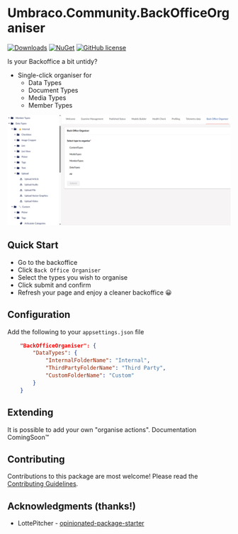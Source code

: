 # Umbraco.Community.BackOfficeOrganiser

[![Downloads](https://img.shields.io/nuget/dt/Umbraco.Community.BackOfficeOrganiser?color=cc9900)](https://www.nuget.org/packages/Umbraco.Community.BackOfficeOrganiser/)
[![NuGet](https://img.shields.io/nuget/vpre/Umbraco.Community.BackOfficeOrganiser?color=0273B3)](https://www.nuget.org/packages/Umbraco.Community.BackOfficeOrganiser)
[![GitHub license](https://img.shields.io/github/license/jcdcdev/Umbraco.Community.BackOfficeOrganiser?color=8AB803)](../LICENSE)

Is your Backoffice a bit untidy?

- Single-click organiser for
    - Data Types
    - Document Types
    - Media Types
    - Member Types

<img alt="A screenshot of the BackOffice Organiser in action" src="https://raw.githubusercontent.com/jcdcdev/Umbraco.Community.BackOfficeOrganiser/main/docs/screenshots/backoffice.png" />

## Quick Start

- Go to the backoffice
- Click `Back Office Organiser`
- Select the types you wish to organise
- Click submit and confirm
- Refresh your page and enjoy a cleaner backoffice 😀

## Configuration
Add the following to your `appsettings.json` file

```JSON
	"BackOfficeOrganiser": {
		"DataTypes": {
			"InternalFolderName": "Internal",
			"ThirdPartyFolderName": "Third Party",
			"CustomFolderName": "Custom"
		}
	}
```

## Extending

It is possible to add your own "organise actions". Documentation ComingSoon™️

## Contributing

Contributions to this package are most welcome! Please read the [Contributing Guidelines](CONTRIBUTING.md).

## Acknowledgments (thanks!)

- LottePitcher - [opinionated-package-starter](https://github.com/LottePitcher/opinionated-package-starter)